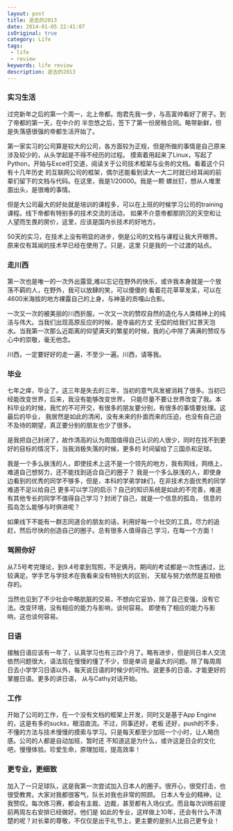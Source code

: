 ```yaml
---
layout: post
title: 逝去的2013
date: 2014-01-05 22:41:07
isOriginal: true
category: Life
tags:
 - life
 - review
keywords: life review
description: 逝去的2013
---
```


### 实习生活

过完新年之后的第一个周一，北上帝都。炮君先我一步，与高富帅看好了房子。到了帝都的第一天，在中介的
半忽悠之后，签下了第一份房租合同。略带新鲜，但是失落感很强的帝都生活开始了。

第一家实习的公司算是较大的公司，各方面较为正规，但是所做的事情是自己原来涉及较少的，从头学起是不得不经历的过程。
摸索着用起来了Linux，写起了Python，开始与Excel打交道，阅读关于公司技术框架与业务的文档。看着这个只有十几年历史
的互联网公司的框架，偶尔还能看到读大一大二时就已经耳闻的前辈们留下的文档与代码。在这里，我是1/20000。我是一颗
螺丝钉，想从人堆里面出头，是很难的事情。

但是大公司最大的好处就是培训的课程多，可以在上班的时候学习公司的training课程。线下帝都有特别多的技术交流的活动，
如果不介意帝都那阴沉的天空和让人望而生畏的房价，这里，应该是国内长技术的好地方。

50天的实习，在技术上没有明显的进步，倒是公司的文档与课程让我大开眼界。原来仅有耳闻的技术早已经在使用了。只是，这里
只是我的一个过渡的站点。

### 走川西

第一次也是唯一的一次外出露营,难以忘记在野外的快乐，或许我本身就是一个放荡不羁的人，在野外，我可以放肆的笑，可以傻傻的
看着花花草草发呆，可以在4600米海拔的地方裸露自己的上身，与神圣的贡嘎山合影。

一次又一次的被美丽的川西折服，一次又一次的赞叹自然的造化与人类精神上的纯洁与伟大。当我们出现高原反应的时候，是寺庙的方丈
无偿的给我们红景天泡水。当我第一次那么近距离的仰望满天的繁星的时候，我的心中除了满满的赞叹与心中的崇敬，毫无他念。

川西，一定要好好的走一遍，不至少一遍。川西，请等我。

### 毕业

七年之痒，毕业了。这三年是失去的三年，当初的意气风发被消耗了很多。当初已经能改变世界，后来，我没有能够改变世界，
只能尽量不要让世界改变了我。本科毕业的时候，我忙的不可开交，有很多的朋友要分别，有很多的事情要处理。这最后的毕业，
我居然是如此的清闲，没有未来的扑面而来的压迫，也没有自己迫不及待的期望，真正要分别的朋友也少了很多。

是我把自己封闭了，故作清高的认为周围值得自己认识的人很少，同时在找不到更好的目标的情况下，当我消极失落的时候，更多的
时间留给了三国杀和足球。

我是一个多么肤浅的人，即使技术上这不是一个领先的地方，我有网线，网络上，难道自己想努力，还不能找到适合自己的圈子？
我是一个多么肤浅的人，即使身边看到的优秀的同学不够多，但是，本科的学弟学妹们，在非技术方面优秀的同学难道不足以给自己
更多可以学习的启示？自己的知识系统是如此的不完善，难道有其他专长的同学不值得自己学习？封闭了自己，就是一个信息的孤岛，
信息的孤岛怎么能够与时俱进呢？

如果线下不能有一群志同道合的朋友的话，利用好每一个社交的工具，尽力的追赶，然后尽快的创造自己的圈子。总有很多人值得自己
学习，在每一个方面！

### 驾照你好

从7.5号考完理论，到9.4号拿到驾照，不足俩月。期间的考试都是一次性通过，比较满足。学手艺与学技术在我看来没有特别大的区别，
天赋与努力依然是互相依存的。

当然也见到了不少社会中略肮脏的交易，不想向它妥协，除了自己变强，没有它法。改变环境，没有相应的能力与影响，谈何容易。
即使有了相应的能力与影响，这也谈何容易。

### 日语

接触日语应该有一年了，认真学习也有三四个月了。略有进步，但是同日本人交流依然问题很大，语法现在慢慢的懂了不少，但是单词
是最大的问题。除了每周周日去小学学习日语以外，每天说日语的时候少的可怜。说更多的日语，才能更好的掌握日语。更多的讲日语，
从与Cathy对话开始。

### 工作

开始了公司的工作，在一个没有文档的框架上开发，同时又是基于App Engine的，这是有多的sucks，眼泪直流。不过，同事还好，老板
还好，push的不多，不懂的方法与技术慢慢的摸索与学习。只是每天都至少加班一个小时，让人略伤感。公司的人都是自动加班，暂时还
不知道这是为什么，或许这是日企的文化吧，慢慢体验。珍爱生命，原理加班，提高效率！

### 更专业，更细致

加入了一只足球队，这是我第一次尝试加入日本人的圈子。很开心，很受打击，也很受教育。大家对我都很客气，队长对我也非常的照顾。
日本人专业的精神，让我赞叹。每次练习赛，都会有主裁、边裁，甚至都有入场仪式。而且每次训练前提前两周左右安排已经做好。他们是
如此的专业，这样做上10年，还会有什么不清楚的呢？对长辈的尊敬，不仅仅是出于礼节上，更主要的是别人比自己更专业！


